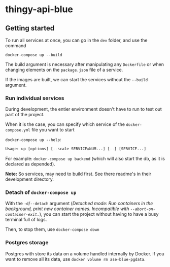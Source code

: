 # thingy-api-blue

## Getting started

To run all services at once, you can go in the `dev` folder, and use the command

    docker-compose up --build

The build argument is necessary after manipulating any `Dockerfile` or when
changing elements on the `package.json` file of a service.

If the images are built, we can start the services without the `--build` argument.


### Run individual services
During development, the entier environment doesn't have to run to test out
part of the project.

When it is the case, you can specify which service of the `docker-compose.yml` file
you want to start

`docker-compose up --help`:
```txt
Usage: up [options] [--scale SERVICE=NUM...] [--] [SERVICE...]
```

For example: `docker-compose up backend` (which will also start the db, as it is declared as depended).


**Note:** So services, may need to build first. See there readme's in their
development directory.


### Detach of `docker-compose up`
With the `-d`/`--detach` argument (_Detached mode: Run containers in the background, print new container names. Incompatible with `--abort-on-container-exit.`_), you can start the project without having to
have a busy terminal full of logs.

Then, to stop them, use `docker-compose down`


### Postgres storage
Postgres with store its data on a volume handled internally by Docker.
If you want to remove all its data, use `docker volume rm ase-blue-pgdata`.